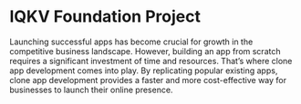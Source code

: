 # IQKV Foundation Project

Launching successful apps has become crucial for growth in the competitive business landscape. However, building an app from scratch requires a significant investment of time and resources. That’s where clone app development comes into play. By replicating popular existing apps, clone app development provides a faster and more cost-effective way for businesses to launch their online presence.
